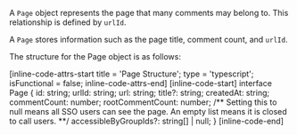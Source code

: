 A `Page` object represents the page that many comments may belong to. This relationship is defined by
`urlId`.

A `Page` stores information such as the page title, comment count, and `urlId`.

The structure for the Page object is as follows:

[inline-code-attrs-start title = 'Page Structure'; type = 'typescript'; isFunctional = false; inline-code-attrs-end]
[inline-code-start]
interface Page {
    id: string;
    urlId: string;
    url: string;
    title?: string;
    createdAt: string;
    commentCount: number;
    rootCommentCount: number;
    /** Setting this to null means all SSO users can see the page. An empty list means it is closed to call users. **/
    accessibleByGroupIds?: string[] | null;
}
[inline-code-end]
